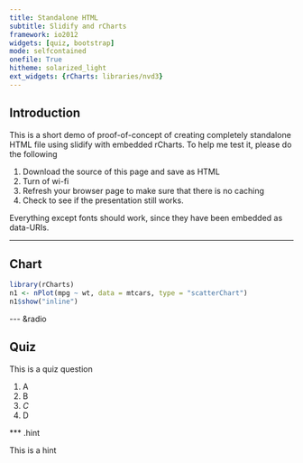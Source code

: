 ```yaml
---
title: Standalone HTML
subtitle: Slidify and rCharts
framework: io2012
widgets: [quiz, bootstrap]
mode: selfcontained
onefile: True
hitheme: solarized_light
ext_widgets: {rCharts: libraries/nvd3}
---
```


## Introduction

This is a short demo of proof-of-concept of creating completely standalone HTML file using slidify with embedded rCharts. To help me test it, please do the following

1. Download the source of this page and save as HTML
2. Turn of wi-fi 
3. Refresh your browser page to make sure that there is no caching
4. Check to see if the presentation still works. 

Everything except fonts should work, since they have been embedded as data-URIs.

---

## Chart


```r
library(rCharts)
n1 <- nPlot(mpg ~ wt, data = mtcars, type = "scatterChart")
n1$show("inline")
```


<div id = 'chart544815e054c1' class = 'rChart nvd3'></div>
<script type='text/javascript'>
 $(document).ready(function(){
      drawchart544815e054c1()
    });
    function drawchart544815e054c1(){  
      var opts = {
 "dom": "chart544815e054c1",
"width":    800,
"height":    400,
"x": "wt",
"y": "mpg",
"type": "scatterChart",
"id": "chart544815e054c1" 
},
        data = [
 {
 "mpg":             21,
"cyl":              6,
"disp":            160,
"hp":            110,
"drat":            3.9,
"wt":           2.62,
"qsec":          16.46,
"vs":              0,
"am":              1,
"gear":              4,
"carb":              4 
},
{
 "mpg":             21,
"cyl":              6,
"disp":            160,
"hp":            110,
"drat":            3.9,
"wt":          2.875,
"qsec":          17.02,
"vs":              0,
"am":              1,
"gear":              4,
"carb":              4 
},
{
 "mpg":           22.8,
"cyl":              4,
"disp":            108,
"hp":             93,
"drat":           3.85,
"wt":           2.32,
"qsec":          18.61,
"vs":              1,
"am":              1,
"gear":              4,
"carb":              1 
},
{
 "mpg":           21.4,
"cyl":              6,
"disp":            258,
"hp":            110,
"drat":           3.08,
"wt":          3.215,
"qsec":          19.44,
"vs":              1,
"am":              0,
"gear":              3,
"carb":              1 
},
{
 "mpg":           18.7,
"cyl":              8,
"disp":            360,
"hp":            175,
"drat":           3.15,
"wt":           3.44,
"qsec":          17.02,
"vs":              0,
"am":              0,
"gear":              3,
"carb":              2 
},
{
 "mpg":           18.1,
"cyl":              6,
"disp":            225,
"hp":            105,
"drat":           2.76,
"wt":           3.46,
"qsec":          20.22,
"vs":              1,
"am":              0,
"gear":              3,
"carb":              1 
},
{
 "mpg":           14.3,
"cyl":              8,
"disp":            360,
"hp":            245,
"drat":           3.21,
"wt":           3.57,
"qsec":          15.84,
"vs":              0,
"am":              0,
"gear":              3,
"carb":              4 
},
{
 "mpg":           24.4,
"cyl":              4,
"disp":          146.7,
"hp":             62,
"drat":           3.69,
"wt":           3.19,
"qsec":             20,
"vs":              1,
"am":              0,
"gear":              4,
"carb":              2 
},
{
 "mpg":           22.8,
"cyl":              4,
"disp":          140.8,
"hp":             95,
"drat":           3.92,
"wt":           3.15,
"qsec":           22.9,
"vs":              1,
"am":              0,
"gear":              4,
"carb":              2 
},
{
 "mpg":           19.2,
"cyl":              6,
"disp":          167.6,
"hp":            123,
"drat":           3.92,
"wt":           3.44,
"qsec":           18.3,
"vs":              1,
"am":              0,
"gear":              4,
"carb":              4 
},
{
 "mpg":           17.8,
"cyl":              6,
"disp":          167.6,
"hp":            123,
"drat":           3.92,
"wt":           3.44,
"qsec":           18.9,
"vs":              1,
"am":              0,
"gear":              4,
"carb":              4 
},
{
 "mpg":           16.4,
"cyl":              8,
"disp":          275.8,
"hp":            180,
"drat":           3.07,
"wt":           4.07,
"qsec":           17.4,
"vs":              0,
"am":              0,
"gear":              3,
"carb":              3 
},
{
 "mpg":           17.3,
"cyl":              8,
"disp":          275.8,
"hp":            180,
"drat":           3.07,
"wt":           3.73,
"qsec":           17.6,
"vs":              0,
"am":              0,
"gear":              3,
"carb":              3 
},
{
 "mpg":           15.2,
"cyl":              8,
"disp":          275.8,
"hp":            180,
"drat":           3.07,
"wt":           3.78,
"qsec":             18,
"vs":              0,
"am":              0,
"gear":              3,
"carb":              3 
},
{
 "mpg":           10.4,
"cyl":              8,
"disp":            472,
"hp":            205,
"drat":           2.93,
"wt":           5.25,
"qsec":          17.98,
"vs":              0,
"am":              0,
"gear":              3,
"carb":              4 
},
{
 "mpg":           10.4,
"cyl":              8,
"disp":            460,
"hp":            215,
"drat":              3,
"wt":          5.424,
"qsec":          17.82,
"vs":              0,
"am":              0,
"gear":              3,
"carb":              4 
},
{
 "mpg":           14.7,
"cyl":              8,
"disp":            440,
"hp":            230,
"drat":           3.23,
"wt":          5.345,
"qsec":          17.42,
"vs":              0,
"am":              0,
"gear":              3,
"carb":              4 
},
{
 "mpg":           32.4,
"cyl":              4,
"disp":           78.7,
"hp":             66,
"drat":           4.08,
"wt":            2.2,
"qsec":          19.47,
"vs":              1,
"am":              1,
"gear":              4,
"carb":              1 
},
{
 "mpg":           30.4,
"cyl":              4,
"disp":           75.7,
"hp":             52,
"drat":           4.93,
"wt":          1.615,
"qsec":          18.52,
"vs":              1,
"am":              1,
"gear":              4,
"carb":              2 
},
{
 "mpg":           33.9,
"cyl":              4,
"disp":           71.1,
"hp":             65,
"drat":           4.22,
"wt":          1.835,
"qsec":           19.9,
"vs":              1,
"am":              1,
"gear":              4,
"carb":              1 
},
{
 "mpg":           21.5,
"cyl":              4,
"disp":          120.1,
"hp":             97,
"drat":            3.7,
"wt":          2.465,
"qsec":          20.01,
"vs":              1,
"am":              0,
"gear":              3,
"carb":              1 
},
{
 "mpg":           15.5,
"cyl":              8,
"disp":            318,
"hp":            150,
"drat":           2.76,
"wt":           3.52,
"qsec":          16.87,
"vs":              0,
"am":              0,
"gear":              3,
"carb":              2 
},
{
 "mpg":           15.2,
"cyl":              8,
"disp":            304,
"hp":            150,
"drat":           3.15,
"wt":          3.435,
"qsec":           17.3,
"vs":              0,
"am":              0,
"gear":              3,
"carb":              2 
},
{
 "mpg":           13.3,
"cyl":              8,
"disp":            350,
"hp":            245,
"drat":           3.73,
"wt":           3.84,
"qsec":          15.41,
"vs":              0,
"am":              0,
"gear":              3,
"carb":              4 
},
{
 "mpg":           19.2,
"cyl":              8,
"disp":            400,
"hp":            175,
"drat":           3.08,
"wt":          3.845,
"qsec":          17.05,
"vs":              0,
"am":              0,
"gear":              3,
"carb":              2 
},
{
 "mpg":           27.3,
"cyl":              4,
"disp":             79,
"hp":             66,
"drat":           4.08,
"wt":          1.935,
"qsec":           18.9,
"vs":              1,
"am":              1,
"gear":              4,
"carb":              1 
},
{
 "mpg":             26,
"cyl":              4,
"disp":          120.3,
"hp":             91,
"drat":           4.43,
"wt":           2.14,
"qsec":           16.7,
"vs":              0,
"am":              1,
"gear":              5,
"carb":              2 
},
{
 "mpg":           30.4,
"cyl":              4,
"disp":           95.1,
"hp":            113,
"drat":           3.77,
"wt":          1.513,
"qsec":           16.9,
"vs":              1,
"am":              1,
"gear":              5,
"carb":              2 
},
{
 "mpg":           15.8,
"cyl":              8,
"disp":            351,
"hp":            264,
"drat":           4.22,
"wt":           3.17,
"qsec":           14.5,
"vs":              0,
"am":              1,
"gear":              5,
"carb":              4 
},
{
 "mpg":           19.7,
"cyl":              6,
"disp":            145,
"hp":            175,
"drat":           3.62,
"wt":           2.77,
"qsec":           15.5,
"vs":              0,
"am":              1,
"gear":              5,
"carb":              6 
},
{
 "mpg":             15,
"cyl":              8,
"disp":            301,
"hp":            335,
"drat":           3.54,
"wt":           3.57,
"qsec":           14.6,
"vs":              0,
"am":              1,
"gear":              5,
"carb":              8 
},
{
 "mpg":           21.4,
"cyl":              4,
"disp":            121,
"hp":            109,
"drat":           4.11,
"wt":           2.78,
"qsec":           18.6,
"vs":              1,
"am":              1,
"gear":              4,
"carb":              2 
} 
]
  
      if(!(opts.type==="pieChart" || opts.type==="sparklinePlus")) {
        var data = d3.nest()
          .key(function(d){
            //return opts.group === undefined ? 'main' : d[opts.group]
            //instead of main would think a better default is opts.x
            return opts.group === undefined ? opts.y : d[opts.group];
          })
          .entries(data);
      }
      
      if (opts.disabled != undefined){
        data.map(function(d, i){
          d.disabled = opts.disabled[i]
        })
      }
      
      nv.addGraph(function() {
        var chart = nv.models[opts.type]()
          .x(function(d) { return d[opts.x] })
          .y(function(d) { return d[opts.y] })
          .width(opts.width)
          .height(opts.height)
         
        
          
        

        
        
        
      
       d3.select("#" + opts.id)
        .append('svg')
        .datum(data)
        .transition().duration(500)
        .call(chart);

       nv.utils.windowResize(chart.update);
       return chart;
      });
    };
</script>


--- &radio

## Quiz

This is a quiz question

1. A
2. B
3. _C_
4. D

*** .hint

This is a hint



